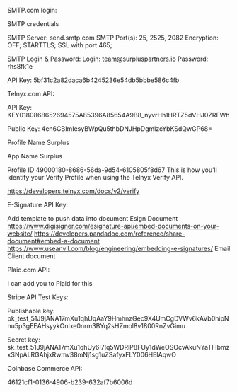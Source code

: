 SMTP.com login:

SMTP credentials

SMTP Server: send.smtp.com
SMTP Port(s): 25, 2525, 2082 
Encryption: OFF; STARTTLS; SSL with port 465;

SMTP Login & Password:
Login: team@surpluspartners.io
Password: rhs8fk1e 

API Key: 5bf31c2a82daca6b4245236e54db5bbbe586c4fb

Telnyx.com API:

API Key: KEY0180868652694575A85396A85654A9B8_nyvrHh1HRTZ5dVHJ0ZRFWh

Public Key: 4en6CBImIesyBWpQu5thbDNJHpDgmlzcYbKSdQwGP68=

Profile Name
Surplus

App Name
Surplus

Profile ID
49000180-8686-56da-9d54-6105805f8d67
This is how you’ll identify your Verify Profile when using the Telnyx Verify API.


https://developers.telnyx.com/docs/v2/verify 

E-Signature API Key:

Add template to push data into document
Esign Document https://www.digisigner.com/esignature-api/embed-documents-on-your-website/ 
https://developers.pandadoc.com/reference/share-document#embed-a-document 
https://www.useanvil.com/blog/engineering/embedding-e-signatures/ 
Email Client document

Plaid.com API:

I can add you to Plaid for this

Stripe API Test Keys:

Publishable key: pk_test_51J9jANA17mXu1qhUqAaY9HmhnzGec9X4UmCgDVWv6kAVb0hipNnu5p3gEEAHsyykOnIxe0nrm3BYq2sHZmol8v1800RnZvGimu

Secret key: sk_test_51J9jANA17mXu1qhUy6I7Iq5WDRlP8FUy1dWeOSOcvAkuNYaTFIbmzxSNpALRGAhjxRwmv38mNj1sg1uZSafyxFLY006HEIAqwO

Coinbase Commerce API: 

46121cf1-0136-4906-b239-632af7b6006d

